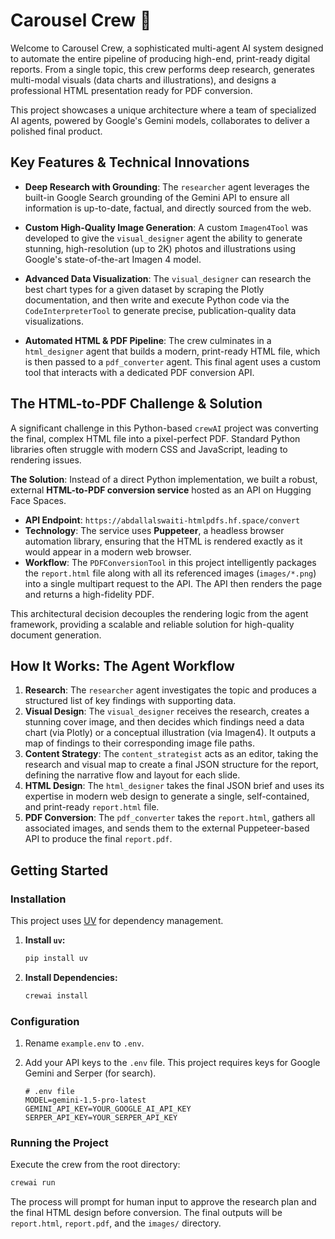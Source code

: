 # Carousel Crew 🎠

Welcome to Carousel Crew, a sophisticated multi-agent AI system designed to automate the entire pipeline of producing high-end, print-ready digital reports. From a single topic, this crew performs deep research, generates multi-modal visuals (data charts and illustrations), and designs a professional HTML presentation ready for PDF conversion.

This project showcases a unique architecture where a team of specialized AI agents, powered by Google's Gemini models, collaborates to deliver a polished final product.

## Key Features & Technical Innovations

-   **Deep Research with Grounding**: The `researcher` agent leverages the built-in Google Search grounding of the Gemini API to ensure all information is up-to-date, factual, and directly sourced from the web.

-   **Custom High-Quality Image Generation**: A custom `Imagen4Tool` was developed to give the `visual_designer` agent the ability to generate stunning, high-resolution (up to 2K) photos and illustrations using Google's state-of-the-art Imagen 4 model.

-   **Advanced Data Visualization**: The `visual_designer` can research the best chart types for a given dataset by scraping the Plotly documentation, and then write and execute Python code via the `CodeInterpreterTool` to generate precise, publication-quality data visualizations.

-   **Automated HTML & PDF Pipeline**: The crew culminates in a `html_designer` agent that builds a modern, print-ready HTML file, which is then passed to a `pdf_converter` agent. This final agent uses a custom tool that interacts with a dedicated PDF conversion API.

## The HTML-to-PDF Challenge & Solution

A significant challenge in this Python-based `crewAI` project was converting the final, complex HTML file into a pixel-perfect PDF. Standard Python libraries often struggle with modern CSS and JavaScript, leading to rendering issues.

**The Solution**: Instead of a direct Python implementation, we built a robust, external **HTML-to-PDF conversion service** hosted as an API on Hugging Face Spaces.

-   **API Endpoint**: `https://abdallalswaiti-htmlpdfs.hf.space/convert`
-   **Technology**: The service uses **Puppeteer**, a headless browser automation library, ensuring that the HTML is rendered exactly as it would appear in a modern web browser.
-   **Workflow**: The `PDFConversionTool` in this project intelligently packages the `report.html` file along with all its referenced images (`images/*.png`) into a single multipart request to the API. The API then renders the page and returns a high-fidelity PDF.

This architectural decision decouples the rendering logic from the agent framework, providing a scalable and reliable solution for high-quality document generation.

## How It Works: The Agent Workflow

1.  **Research**: The `researcher` agent investigates the topic and produces a structured list of key findings with supporting data.
2.  **Visual Design**: The `visual_designer` receives the research, creates a stunning cover image, and then decides which findings need a data chart (via Plotly) or a conceptual illustration (via Imagen4). It outputs a map of findings to their corresponding image file paths.
3.  **Content Strategy**: The `content_strategist` acts as an editor, taking the research and visual map to create a final JSON structure for the report, defining the narrative flow and layout for each slide.
4.  **HTML Design**: The `html_designer` takes the final JSON brief and uses its expertise in modern web design to generate a single, self-contained, and print-ready `report.html` file.
5.  **PDF Conversion**: The `pdf_converter` takes the `report.html`, gathers all associated images, and sends them to the external Puppeteer-based API to produce the final `report.pdf`.

## Getting Started

### Installation

This project uses [UV](https://docs.astral.sh/uv/) for dependency management.

1.  **Install `uv`:**
    ```bash
    pip install uv
    ```
2.  **Install Dependencies:**
    ```bash
    crewai install
    ```

### Configuration

1.  Rename `example.env` to `.env`.
2.  Add your API keys to the `.env` file. This project requires keys for Google Gemini and Serper (for search).

    ```
    # .env file
    MODEL=gemini-1.5-pro-latest
    GEMINI_API_KEY=YOUR_GOOGLE_AI_API_KEY
    SERPER_API_KEY=YOUR_SERPER_API_KEY
    ```

### Running the Project

Execute the crew from the root directory:

```bash
crewai run
```

The process will prompt for human input to approve the research plan and the final HTML design before conversion. The final outputs will be `report.html`, `report.pdf`, and the `images/` directory.